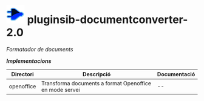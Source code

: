 # ![Logo](https://github.com/GovernIB/maven/raw/binaris/pluginsib/projectinfo_Attachments/icon.jpg) pluginsib-documentconverter-2.0
*Formatador de documents*

***Implementacions***

Directori | Descripció | Documentació
------------ | ------------- | -------------
openoffice | Transforma documents a format Openoffice en mode servei | -- 

